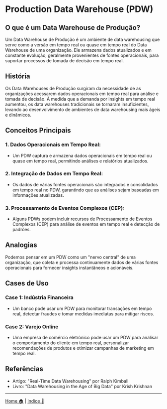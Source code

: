 # Production Data Warehouse (PDW)


## O que é um Data Warehouse de Produção?

Um Data Warehouse de Produção é um ambiente de data warehousing que serve como a versão em tempo real ou quase em tempo real do Data Warehouse de uma organização. Ele armazena dados atualizados e em constante evolução, geralmente provenientes de fontes operacionais, para suportar processos de tomada de decisão em tempo real.

## História

Os Data Warehouses de Produção surgiram da necessidade de as organizações acessarem dados operacionais em tempo real para análise e tomada de decisão. À medida que a demanda por insights em tempo real aumentou, os data warehouses tradicionais se tornaram insuficientes, levando ao desenvolvimento de ambientes de data warehousing mais ágeis e dinâmicos.

## Conceitos Principais

### 1. Dados Operacionais em Tempo Real:
   - Um PDW captura e armazena dados operacionais em tempo real ou quase em tempo real, permitindo análises e relatórios atualizados.

### 2. Integração de Dados em Tempo Real:
   - Os dados de várias fontes operacionais são integrados e consolidados em tempo real no PDW, garantindo que as análises sejam baseadas em informações atualizadas.

### 3. Processamento de Eventos Complexos (CEP):
   - Alguns PDWs podem incluir recursos de Processamento de Eventos Complexos (CEP) para análise de eventos em tempo real e detecção de padrões.

## Analogias

Podemos pensar em um PDW como um "nervo central" de uma organização, que coleta e processa continuamente dados de várias fontes operacionais para fornecer insights instantâneos e acionáveis.

## Cases de Uso

### Case 1: Indústria Financeira
   - Um banco pode usar um PDW para monitorar transações em tempo real, detectar fraudes e tomar medidas imediatas para mitigar riscos.

### Case 2: Varejo Online
   - Uma empresa de comércio eletrônico pode usar um PDW para analisar o comportamento do cliente em tempo real, personalizar recomendações de produtos e otimizar campanhas de marketing em tempo real.

## Referências

- Artigo: "Real-Time Data Warehousing" por Ralph Kimball
- Livro: "Data Warehousing in the Age of Big Data" por Krish Krishnan



-----

[Home 🏠](../README.md) | [Indice 📇](README.md)